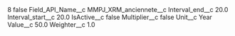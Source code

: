 <?xml version="1.0" encoding="UTF-8"?>
<CustomMetadata xmlns="http://soap.sforce.com/2006/04/metadata" xmlns:xsi="http://www.w3.org/2001/XMLSchema-instance" xmlns:xsd="http://www.w3.org/2001/XMLSchema">
    <label>8</label>
    <protected>false</protected>
    <values>
        <field>Field_API_Name__c</field>
        <value xsi:type="xsd:string">MMPJ_XRM_anciennete__c</value>
    </values>
    <values>
        <field>Interval_end__c</field>
        <value xsi:type="xsd:double">20.0</value>
    </values>
    <values>
        <field>Interval_start__c</field>
        <value xsi:type="xsd:double">20.0</value>
    </values>
    <values>
        <field>IsActive__c</field>
        <value xsi:type="xsd:boolean">false</value>
    </values>
    <values>
        <field>Multiplier__c</field>
        <value xsi:type="xsd:boolean">false</value>
    </values>
    <values>
        <field>Unit__c</field>
        <value xsi:type="xsd:string">Year</value>
    </values>
    <values>
        <field>Value__c</field>
        <value xsi:type="xsd:double">50.0</value>
    </values>
    <values>
        <field>Weighter__c</field>
        <value xsi:type="xsd:double">1.0</value>
    </values>
</CustomMetadata>

